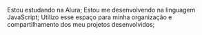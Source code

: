 Estou estudando na Alura;
Estou me desenvolvendo na linguagem JavaScript;
Utilizo esse espaço para minha organização e compartilhamento dos meu projetos desenvolvidos;
